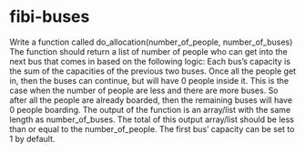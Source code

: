 # fibi-buses
Write a function called do_allocation(number_of_people, number_of_buses)
The function should return a list of number of people who can get into the next bus that comes in based on the following logic:
Each bus’s capacity is the sum of the capacities of the previous two buses.
Once all the people get in, then the buses can continue, but will have 0 people inside it.
This is the case when the number of people are less and there are more buses. So after all the people are already boarded, then the remaining buses will have 0 people boarding.
The output of the function is an array/list with the same length as number_of_buses.
The total of this output array/list should be less than or equal to the number_of_people.
The first bus’ capacity can be set to 1 by default.
